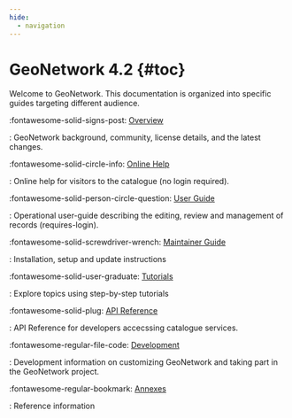 ```yaml
---
hide:
  - navigation
---
```


# GeoNetwork 4.2 {#toc}

Welcome to GeoNetwork. This documentation is organized into specific guides targeting different audience. 

<div class="grid cards" markdown>

:fontawesome-solid-signs-post:   [Overview](overview/index.md)

: GeoNetwork background, community, license details, and the latest changes.

:fontawesome-solid-circle-info:   [Online Help](help/index.md)

: Online help for visitors to the catalogue (no login required).

:fontawesome-solid-person-circle-question:   [User Guide](user-guide/index.md)

: Operational user-guide describing the editing, review and management of records (requires-login).

:fontawesome-solid-screwdriver-wrench:   [Maintainer Guide](maintainer-guide/index.md)

: Installation, setup and update instructions

:fontawesome-solid-user-graduate:   [Tutorials](tutorials/index.md)

: Explore topics using step-by-step tutorials

:fontawesome-solid-plug:   [API Reference](api/index.md)

: API Reference for developers accecssing catalogue services.

:fontawesome-regular-file-code:   [Development](devel/index.md)

: Development information on customizing GeoNetwork and taking part in the GeoNetwork project.

:fontawesome-regular-bookmark:   [Annexes](annexes/index.md)

: Reference information

</div>
